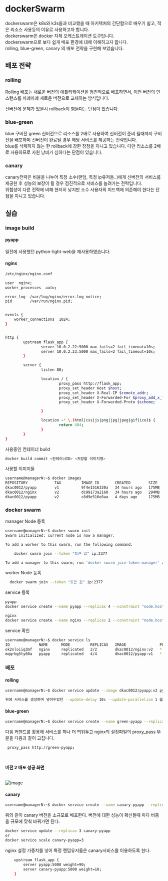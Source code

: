 # dockerSwarm

dockerswarm은 k8s와 k3s들과 비교했을 때 아키텍처의 간단함으로 배우기 쉽고, 적은 리소스 사용등의 이유로 사용하고자 합니다.<br>
dockerswarm은 docker 자체 오케스트레이션 도구입니다.<br>
dockerswarm으로 보다 쉽게 배포 환경에 대해 이해하고자 합니다.<br>
rolling, blue-green, canary 의 배포 전략을 구현해 보았습니다.<br>

## 배포 전략
### rolling
Rolling 배포는 새로운 버전의 애플리케이션을 점진적으로 배포하면서, 이전 버전의 인스턴스를 차례차례 새로운 버전으로 교체하는 방식입니다.<br>

신버전에 문제가 있을시 rollback이 힘들다는 단점이 있습니다.

### blue-green
blue 구버전 green 신버전으로 리소스를 2배로 사용하여 신버전이 준비 될때까지 구버전을 배포하며 신버전이 완료될 경우 해당 서비스를 제공하는 전략입니다.<br>
blue를 삭제하지 않는 한 rollback에 강한 장점을 지니고 있습니다. 다만 리소스를 2배로 사용하므로 자원 낭비가 심하다는 단점이 있습니다.


### canary
canary전략은 비율을 나누어 특정 소수(랜덤, 특정 ip유저들..)에게 신버전의 서비스를 제공한 후 성능의 보장이 될 경우 점진적으로 서비스를 늘려가는 전략입니다.<br>
위험성이 다른 전략에 비해 현저히 낮지만 소수 사용자의 피드백에 의존해야 한다는 단점을 지니고 있습니다.


## 실습

### image build
#### pyapp
일전에 사용했던 python-light-web을 재사용하였습니다.

#### nginx
```bash
/etc/nginx/nginx.conf
```
```bash
user  nginx;
worker_processes  auto;

error_log  /var/log/nginx/error.log notice;
pid        /var/run/nginx.pid;


events {
    worker_connections  1024;
}


http {
        upstream flask_app {
                server 10.0.2.22:5000 max_fails=2 fail_timeout=10s; 
                server 10.0.2.23:5000 max_fails=2 fail_timeout=10s;
        }

        server {
                listen 80;

                location / {
                        proxy_pass http://flask_app;
                        proxy_set_header Host $host;
                        proxy_set_header X-Real-IP $remote_addr;
                        proxy_set_header X-Forwarded-For $proxy_add_x_forwarded_for;
                        proxy_set_header X-Forwarded-Proto $scheme;

                }

                location ~* \.(html|css|js|png|jpg|jpeg|gif|ico)$ {
                        return 404;
                }
        }
}

```

사용중인 컨테이너 build
```bash
docker build commit <컨테이너ID> <저장할 이미지명>
```

사용할 이미지들
```bash
username@managerN:~$ docker images
REPOSITORY            TAG         IMAGE ID       CREATED        SIZE
dkac0012/pyapp        v1          9f4e1516330a   34 hours ago   175MB
dkac0012/nginx        v2          dc99173a2160   34 hours ago   294MB
dkac0012/pyapp        v2          c8d9e516e8aa   4 days ago     175MB
```


### docker swarm 

manager Node 등록
```bash
username@managerN:~$ docker swarm init
Swarm initialized: current node is now a manager.

To add a worker to this swarm, run the following command:

    docker swarm join --token "토큰 값" ip:2377

To add a manager to this swarm, run 'docker swarm join-token manager' and follow the instructions.
```

worker Node 등록
```bash
  docker swarm join --token "토큰 값" ip:2377
```

service 등록
```bash
pyapp
docker service create --name pyapp --replicas 4 --constraint "node.hostname != workerN3" --publish 5000:5000 --update-delay 10s --update-parallelism 1 --restart-condition any dkac0012/pyapp:v1

nginx
docker service create --name nginx --replicas 2 --constraint "node.hostname == workerN3" --publish 80:80 --restart-condition any dkac0012/nginx:v2
```

service 확인
```bash
username@managerN:~$ docker service ls
ID             NAME      MODE         REPLICAS   IMAGE               PORTS
ok2nloiiq3mf   nginx     replicated   2/2        dkac0012/nginx:v2   *:80->80/tcp
mqqrbg5ty60a   pyapp     replicated   4/4        dkac0012/pyapp:v1   *:5000->5000/tcp
```

### 배포

#### rolling 

```bash
username@managerN:~$ docker service update --image dkac0012/pyapp:v2 pyapp

위에 서비스를 생성하며 넣어두었던 --update-delay 10s --update-parallelism 1 옵션으로 10초를 간격으로 1개씩 업데이트가 된다. 이 과정에서 서비스의 신버전과 구버전이 동시에 제공된다.
```

#### blue-green

```bash
username@managerN:~$ docker service create --name green-pyapp --replicas 4 --constraint "node.hostname != workerN3" --publish 5001:5001 --update-delay 10s --update-parallelism 1 --restart-condition any dkac0012/pyapp:v2
```
다음 커맨드를 활용해 서비스를 하나 더 띄워두고 nginx의 설정파일의 proxy_pass 부분을 다음과 같이 고칩니다.
```bash
 proxy_pass http://green-pyapp;
```

<br>

**버전 2 배포 성공 화면** <br><br>

![image](https://github.com/user-attachments/assets/7b164f73-d911-4782-aa08-a2b24b81f47f)


#### canary

```bash
username@managerN:~$ docker service create --name canary-pyapp --replicas 4 --constraint "node.hostname != workerN3" --publish 5001:5001 --update-delay 10s --update-parallelism 1 --restart-condition any dkac0012/pyapp:v2
```

위와 같이 canary 버전을 소규모로 배포한다. 버전에 대한 성능이 확신될때 마다 비중을 규모에 맞춰 바꿔가면 된다.
```bash
docker service update --replicas 3 canary-pyapp
or
docker service scale canary-pyapp=3
```

nginx 설정
가중치를 넣어 특정 랜덤유저들은 canary서비스를 이용하도록 한다.
```bash
    upstream flask_app {
        server pyapp:5000 weight=90;
        server canary-pyapp:5000 weight=10;
    }
```
